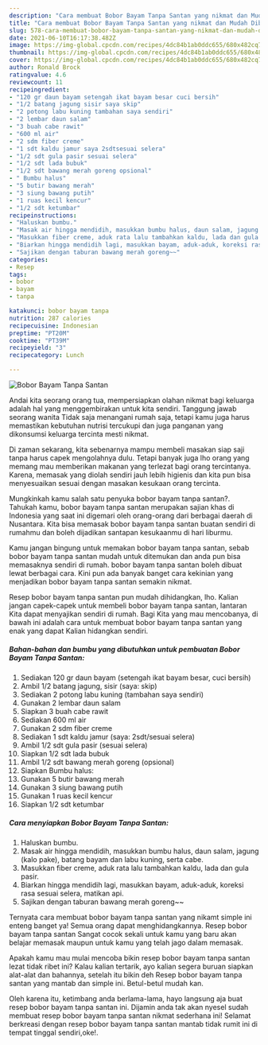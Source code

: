 ```yaml
---
description: "Cara membuat Bobor Bayam Tanpa Santan yang nikmat dan Mudah Dibuat"
title: "Cara membuat Bobor Bayam Tanpa Santan yang nikmat dan Mudah Dibuat"
slug: 578-cara-membuat-bobor-bayam-tanpa-santan-yang-nikmat-dan-mudah-dibuat
date: 2021-06-10T16:17:38.482Z
image: https://img-global.cpcdn.com/recipes/4dc84b1ab0ddc655/680x482cq70/bobor-bayam-tanpa-santan-foto-resep-utama.jpg
thumbnail: https://img-global.cpcdn.com/recipes/4dc84b1ab0ddc655/680x482cq70/bobor-bayam-tanpa-santan-foto-resep-utama.jpg
cover: https://img-global.cpcdn.com/recipes/4dc84b1ab0ddc655/680x482cq70/bobor-bayam-tanpa-santan-foto-resep-utama.jpg
author: Ronald Brock
ratingvalue: 4.6
reviewcount: 11
recipeingredient:
- "120 gr daun bayam setengah ikat bayam besar cuci bersih"
- "1/2 batang jagung sisir saya skip"
- "2 potong labu kuning tambahan saya sendiri"
- "2 lembar daun salam"
- "3 buah cabe rawit"
- "600 ml air"
- "2 sdm fiber creme"
- "1 sdt kaldu jamur saya 2sdtsesuai selera"
- "1/2 sdt gula pasir sesuai selera"
- "1/2 sdt lada bubuk"
- "1/2 sdt bawang merah goreng opsional"
- " Bumbu halus"
- "5 butir bawang merah"
- "3 siung bawang putih"
- "1 ruas kecil kencur"
- "1/2 sdt ketumbar"
recipeinstructions:
- "Haluskan bumbu."
- "Masak air hingga mendidih, masukkan bumbu halus, daun salam, jagung (kalo pake), batang bayam dan labu kuning, serta cabe."
- "Masukkan fiber creme, aduk rata lalu tambahkan kaldu, lada dan gula pasir."
- "Biarkan hingga mendidih lagi, masukkan bayam, aduk-aduk, koreksi rasa sesuai selera, matikan api."
- "Sajikan dengan taburan bawang merah goreng~~"
categories:
- Resep
tags:
- bobor
- bayam
- tanpa

katakunci: bobor bayam tanpa 
nutrition: 287 calories
recipecuisine: Indonesian
preptime: "PT20M"
cooktime: "PT39M"
recipeyield: "3"
recipecategory: Lunch

---
```



![Bobor Bayam Tanpa Santan](https://img-global.cpcdn.com/recipes/4dc84b1ab0ddc655/680x482cq70/bobor-bayam-tanpa-santan-foto-resep-utama.jpg)

Andai kita seorang orang tua, mempersiapkan olahan nikmat bagi keluarga adalah hal yang menggembirakan untuk kita sendiri. Tanggung jawab seorang  wanita Tidak saja menangani rumah saja, tetapi kamu juga harus memastikan kebutuhan nutrisi tercukupi dan juga panganan yang dikonsumsi keluarga tercinta mesti nikmat.

Di zaman  sekarang, kita sebenarnya mampu membeli masakan siap saji tanpa harus capek mengolahnya dulu. Tetapi banyak juga lho orang yang memang mau memberikan makanan yang terlezat bagi orang tercintanya. Karena, memasak yang diolah sendiri jauh lebih higienis dan kita pun bisa menyesuaikan sesuai dengan masakan kesukaan orang tercinta. 



Mungkinkah kamu salah satu penyuka bobor bayam tanpa santan?. Tahukah kamu, bobor bayam tanpa santan merupakan sajian khas di Indonesia yang saat ini digemari oleh orang-orang dari berbagai daerah di Nusantara. Kita bisa memasak bobor bayam tanpa santan buatan sendiri di rumahmu dan boleh dijadikan santapan kesukaanmu di hari liburmu.

Kamu jangan bingung untuk memakan bobor bayam tanpa santan, sebab bobor bayam tanpa santan mudah untuk ditemukan dan anda pun bisa memasaknya sendiri di rumah. bobor bayam tanpa santan boleh dibuat lewat berbagai cara. Kini pun ada banyak banget cara kekinian yang menjadikan bobor bayam tanpa santan semakin nikmat.

Resep bobor bayam tanpa santan pun mudah dihidangkan, lho. Kalian jangan capek-capek untuk membeli bobor bayam tanpa santan, lantaran Kita dapat menyajikan sendiri di rumah. Bagi Kita yang mau mencobanya, di bawah ini adalah cara untuk membuat bobor bayam tanpa santan yang enak yang dapat Kalian hidangkan sendiri.

<!--inarticleads1-->

##### Bahan-bahan dan bumbu yang dibutuhkan untuk pembuatan Bobor Bayam Tanpa Santan:

1. Sediakan 120 gr daun bayam (setengah ikat bayam besar, cuci bersih)
1. Ambil 1/2 batang jagung, sisir (saya: skip)
1. Sediakan 2 potong labu kuning (tambahan saya sendiri)
1. Gunakan 2 lembar daun salam
1. Siapkan 3 buah cabe rawit
1. Sediakan 600 ml air
1. Gunakan 2 sdm fiber creme
1. Sediakan 1 sdt kaldu jamur (saya: 2sdt/sesuai selera)
1. Ambil 1/2 sdt gula pasir (sesuai selera)
1. Siapkan 1/2 sdt lada bubuk
1. Ambil 1/2 sdt bawang merah goreng (opsional)
1. Siapkan  Bumbu halus:
1. Gunakan 5 butir bawang merah
1. Gunakan 3 siung bawang putih
1. Gunakan 1 ruas kecil kencur
1. Siapkan 1/2 sdt ketumbar




<!--inarticleads2-->

##### Cara menyiapkan Bobor Bayam Tanpa Santan:

1. Haluskan bumbu.
1. Masak air hingga mendidih, masukkan bumbu halus, daun salam, jagung (kalo pake), batang bayam dan labu kuning, serta cabe.
1. Masukkan fiber creme, aduk rata lalu tambahkan kaldu, lada dan gula pasir.
1. Biarkan hingga mendidih lagi, masukkan bayam, aduk-aduk, koreksi rasa sesuai selera, matikan api.
1. Sajikan dengan taburan bawang merah goreng~~




Ternyata cara membuat bobor bayam tanpa santan yang nikamt simple ini enteng banget ya! Semua orang dapat menghidangkannya. Resep bobor bayam tanpa santan Sangat cocok sekali untuk kamu yang baru akan belajar memasak maupun untuk kamu yang telah jago dalam memasak.

Apakah kamu mau mulai mencoba bikin resep bobor bayam tanpa santan lezat tidak ribet ini? Kalau kalian tertarik, ayo kalian segera buruan siapkan alat-alat dan bahannya, setelah itu bikin deh Resep bobor bayam tanpa santan yang mantab dan simple ini. Betul-betul mudah kan. 

Oleh karena itu, ketimbang anda berlama-lama, hayo langsung aja buat resep bobor bayam tanpa santan ini. Dijamin anda tak akan nyesel sudah membuat resep bobor bayam tanpa santan nikmat sederhana ini! Selamat berkreasi dengan resep bobor bayam tanpa santan mantab tidak rumit ini di tempat tinggal sendiri,oke!.

